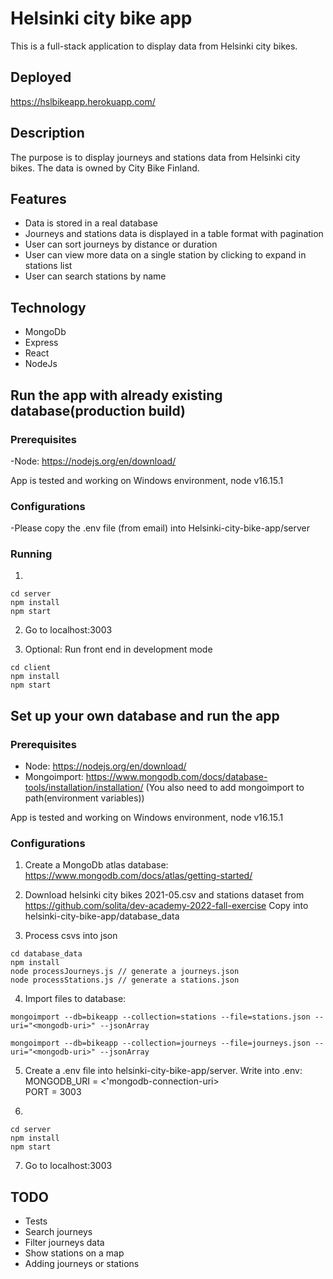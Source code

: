 # Helsinki city bike app 

This is a full-stack application to display data from Helsinki city bikes.

## Deployed

<a href="https://hslbikeapp.herokuapp.com/">https://hslbikeapp.herokuapp.com/</a>

## Description

The purpose is to display journeys and stations data from Helsinki city bikes. The data is owned by City Bike Finland.

## Features

<ul>
<li>Data is stored in a real database</li>
<li>Journeys and stations data is displayed in a table format with pagination</li>
<li>User can sort journeys by distance or duration</li>
<li>User can view more data on a single station by clicking to expand in stations list</li>
<li>User can search stations by name</li>
</ul>

## Technology

<ul>
<li>MongoDb</li>
<li>Express</li>
<li>React</li>
<li>NodeJs</li>
</ul>

## Run the app with already existing database(production build)

### Prerequisites

-Node: <a href="https://nodejs.org/en/download/">https://nodejs.org/en/download/</a>

App is tested and working on Windows environment, node v16.15.1

### Configurations

-Please copy the .env file (from email) into Helsinki-city-bike-app/server

### Running

1. 
```
cd server
npm install
npm start
```
2. Go to localhost:3003

3. Optional: Run front end in development mode
```
cd client
npm install
npm start
```

## Set up your own database and run the app

### Prerequisites

<ul>
<li>Node: <a href="https://nodejs.org/en/download/">https://nodejs.org/en/download/</a></li>
<li>Mongoimport: <a href="https://www.mongodb.com/docs/database-tools/installation/installation/">https://www.mongodb.com/docs/database-tools/installation/installation/</a> (You also need to add mongoimport to path(environment variables))</li>
</ul>

App is tested and working on Windows environment, node v16.15.1

### Configurations

1. Create a MongoDb atlas database: <a href="https://www.mongodb.com/docs/atlas/getting-started/">https://www.mongodb.com/docs/atlas/getting-started/</a>

2. Download helsinki city bikes 2021-05.csv and stations dataset from 
<a href="https://github.com/solita/dev-academy-2022-fall-exercise">https://github.com/solita/dev-academy-2022-fall-exercise</a> Copy into helsinki-city-bike-app/database_data

3. Process csvs into json
```
cd database_data
npm install
node processJourneys.js // generate a journeys.json
node processStations.js // generate a stations.json
```
4. Import files to database:
```
mongoimport --db=bikeapp --collection=stations --file=stations.json --uri="<mongodb-uri>" --jsonArray

mongoimport --db=bikeapp --collection=journeys --file=journeys.json --uri="<mongodb-uri>" --jsonArray
```

5. Create a .env file into helsinki-city-bike-app/server.
Write into .env:
MONGODB_URI = <'mongodb-connection-uri><br/>
PORT = 3003

6. 
```
cd server
npm install
npm start
```
7. Go to localhost:3003

## TODO

<ul>
<li>Tests</li>
<li>Search journeys</li>
<li>Filter journeys data</li>
<li>Show stations on a map</li>
<li>Adding journeys or stations</li>
</ul>